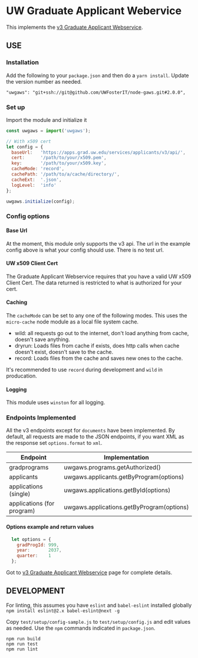 # UW Graduate Applicant Webervice
This implements the [v3 Graduate Applicant Webservice](https://webdev.grad.uw.edu/grad_appl/documentation/uwnetid/version3api.html).

## USE

### Installation
Add the following to your `package.json` and then do a `yarn install`. Update the version number as needed.

    "uwgaws": "git+ssh://git@github.com/UWFosterIT/node-gaws.git#2.0.0",

### Set up

Import the module and initialize it

```JavaScript
const uwgaws = import('uwgaws');

// With x509 cert
let config = {
  baseUrl:   'https://apps.grad.uw.edu/services/applicants/v3/api/',
  cert:      '/path/to/your/x509.pem',
  key:       '/path/to/your/x509.key',
  cacheMode: 'record',
  cachePath: '/path/to/a/cache/directory/',
  cacheExt:  '.json',
  logLevel:  'info'
};

uwgaws.initialize(config);
```

### Config options

#### Base Url
At the moment, this module only supports the v3 api. The url in the example config above is what your config should use. There is no test url.

#### UW x509 Client Cert
The Graduate Applicant Webservice requires that you have a valid UW x509 Client Cert. The data returned is restricted to what is authorized for your cert.

#### Caching

The ``cacheMode`` can be set to any one of the following modes.  This uses the ``micro-cache`` node module as a local file system cache.

- wild: all requests go out to the internet, don't load anything from cache, doesn't save anything.
- dryrun: Loads files from cache if exists, does http calls when cache doesn't exist, doesn't save to the cache.
- record: Loads files from the cache and saves new ones to the cache.

It's recommended to use `record` during development and `wild` in producation.

#### Logging
This module uses ``winston`` for all logging.

### Endpoints Implemented
All the v3 endpoints except for `documents` have been implemented. By default, all requests are made to the JSON endpoints, if you want XML as the response set `options.format` to `xml`.

Endpoint|Implementation
-|-
gradprograms|uwgaws.programs.getAuthorized()
applicants|uwgaws.applicants.getByProgram(options)
applications (single)|uwgaws.applications.getById(options)
applications (for program)|uwgaws.applications.getByProgram(options)

#### Options example and return values
```Javascript
  let options = {
    gradProgId: 999,
    year:       2037,
    quarter:    1
  };
```
Got to  [v3 Graduate Applicant Webservice](https://webdev.grad.uw.edu/grad_appl/documentation/uwnetid/version3api.html) page for complete details.


## DEVELOPMENT
For linting, this assumes you have ``eslint`` and ``babel-eslint`` installed globally ``npm install eslint@2.x babel-eslint@next -g``

Copy ``test/setup/config-sample.js`` to ``test/setup/config.js`` and edit values as needed. Use the ``npm`` commands indicated in ``package.json``.

    npm run build
    npm run test
    npm run lint
